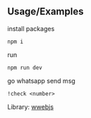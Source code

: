 ## Usage/Examples


install packages

```
npm i
```

run

```
npm run dev
```

go whatsapp send msg

```
!check <number>
```



Library: [wwebjs](https://docs.wwebjs.dev/)
